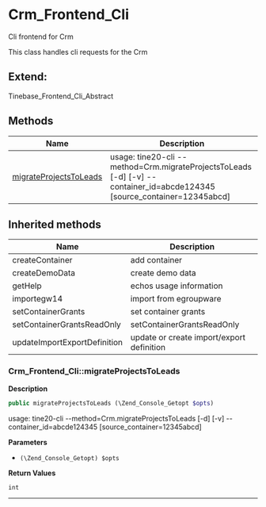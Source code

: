# Crm_Frontend_Cli  

Cli frontend for Crm

This class handles cli requests for the Crm  



## Extend:

Tinebase_Frontend_Cli_Abstract

## Methods

| Name | Description |
|------|-------------|
|[migrateProjectsToLeads](#crm_frontend_climigrateprojectstoleads)|usage: tine20-cli --method=Crm.migrateProjectsToLeads [-d] [-v] -- container_id=abcde124345 [source_container=12345abcd]|

## Inherited methods

| Name | Description |
|------|-------------|
|createContainer|add container|
|createDemoData|create demo data|
|getHelp|echos usage information|
|importegw14|import from egroupware|
|setContainerGrants|set container grants|
|setContainerGrantsReadOnly|setContainerGrantsReadOnly|
|updateImportExportDefinition|update or create import/export definition|



### Crm_Frontend_Cli::migrateProjectsToLeads  

**Description**

```php
public migrateProjectsToLeads (\Zend_Console_Getopt $opts)
```

usage: tine20-cli --method=Crm.migrateProjectsToLeads [-d] [-v] -- container_id=abcde124345 [source_container=12345abcd] 

 

**Parameters**

* `(\Zend_Console_Getopt) $opts`

**Return Values**

`int`




<hr />

